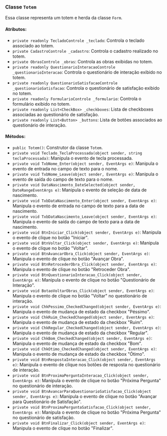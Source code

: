 ### Classe `Totem`
Essa classe representa um totem e herda da classe `Form`.

#### Atributos:

- `private readonly TecladoControle _teclado`: Controla o teclado associado ao totem.
- `private CadastroControle _cadastro`: Controla o cadastro realizado no totem.
- `private ObrasControle _obras`: Controla as obras exibidas no totem.
- `private readonly QuestionarioInteracaoControle _questionarioInteracao`: Controla o questionário de interação exibido no totem.
- `private readonly QuestionarioSatisfacaoControle _questionarioSatisfacao`: Controla o questionário de satisfação exibido no totem.
- `private readonly FormularioControle _formulario`: Controla o formulário exibido no totem.
- `private readonly List<CheckBox> _checkboxes`: Lista de checkboxes associadas ao questionário de satisfação.
- `private readonly List<Button> _buttons`: Lista de botões associados ao questionário de interação.

#### Métodos:

- `public Totem()`: Construtor da classe `Totem`.
- `private void Teclado_TeclaProcessada(object sender, string teclaProcessada)`: Manipula o evento de tecla processada.
- `private void TxbNome_Enter(object sender, EventArgs e)`: Manipula o evento de entrada no campo de texto para o nome.
- `private void TxbNome_Leave(object sender, EventArgs e)`: Manipula o evento de saída do campo de texto para o nome.
- `private void DataNascimento_DateSelected(object sender, DateRangeEventArgs e)`: Manipula o evento de seleção de data de nascimento.
- `private void TxbDataNascimento_Enter(object sender, EventArgs e)`: Manipula o evento de entrada no campo de texto para a data de nascimento.
- `private void TxbDataNascimento_Leave(object sender, EventArgs e)`: Manipula o evento de saída do campo de texto para a data de nascimento.
- `private void BtnIniciar_Click(object sender, EventArgs e)`: Manipula o evento de clique no botão "Iniciar".
- `private void BtnVoltar_Click(object sender, EventArgs e)`: Manipula o evento de clique no botão "Voltar".
- `private void BtnAvancarObra_Click(object sender, EventArgs e)`: Manipula o evento de clique no botão "Avançar Obra".
- `private void BtnRetrocederObra_Click(object sender, EventArgs e)`: Manipula o evento de clique no botão "Retroceder Obra".
- `private void BtnQuestionarioInteracao_Click(object sender, EventArgs e)`: Manipula o evento de clique no botão "Questionário de Interação".
- `private void BotaoVoltarObras_Click(object sender, EventArgs e)`: Manipula o evento de clique no botão "Voltar" no questionário de interação.
- `private void ChkPessimo_CheckedChanged(object sender, EventArgs e)`: Manipula o evento de mudança de estado da checkbox "Péssimo".
- `private void ChkRuim_CheckedChanged(object sender, EventArgs e)`: Manipula o evento de mudança de estado da checkbox "Ruim".
- `private void ChkRegular_CheckedChanged(object sender, EventArgs e)`: Manipula o evento de mudança de estado da checkbox "Regular".
- `private void ChkBom_CheckedChanged(object sender, EventArgs e)`: Manipula o evento de mudança de estado da checkbox "Bom".
- `private void ChkOtimo_CheckedChanged(object sender, EventArgs e)`: Manipula o evento de mudança de estado da checkbox "Ótimo".
- `private void BtnRespostaInteracao_Click(object sender, EventArgs e)`: Manipula o evento de clique nos botões de resposta no questionário de interação.
- `private void BtnProximaPerguntaInteracao_Click(object sender, EventArgs e)`: Manipula o evento de clique no botão "Próxima Pergunta" no questionário de interação.
- `private void BtnAvancarParaQuestionarioSatisfacao_Click(object sender, EventArgs e)`: Manipula o evento de clique no botão "Avançar para Questionário de Satisfação".
- `private void BtnProximaPerguntaSatisfacao_Click(object sender, EventArgs e)`: Manipula o evento de clique no botão "Próxima Pergunta" no questionário de satisfação.
- `private void BtnFinalizar_Click(object sender, EventArgs e)`: Manipula o evento de clique no botão "Finalizar".